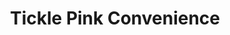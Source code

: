 ---
title: "Tickle Pink Convenience"
url: /winston-salem/tickle-pink-convenience/
shop: Lebensmittel
---